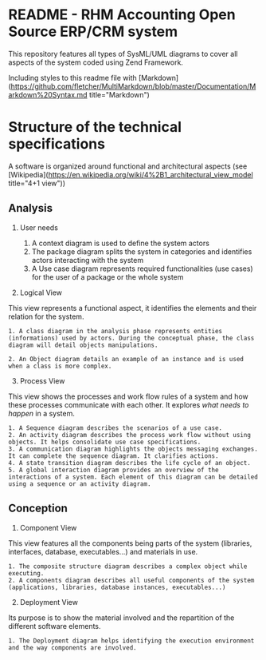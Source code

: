 # README - RHM Accounting Open Source ERP/CRM system

This repository features all types of SysML/UML diagrams to cover all aspects of the system coded using Zend Framework.

Including styles to this readme file with [Markdown](https://github.com/fletcher/MultiMarkdown/blob/master/Documentation/Markdown%20Syntax.md title="Markdown") 

# Structure of the technical specifications

A software is organized around functional and architectural aspects (see [Wikipedia](https://en.wikipedia.org/wiki/4%2B1_architectural_view_model title="4+1 view"))

Analysis
--------

1. User needs
	
	1. A context diagram is used to define the system actors
	2. The package diagram splits the system in categories and identifies actors interacting with the system
	3. A Use case diagram represents required functionalities (use cases) for the user of a package or the whole system
	
2. Logical View

This view represents a functional aspect, it identifies the elements and their relation for the system.

	1. A class diagram in the analysis phase represents entities (informations) used by actors. During the conceptual phase, the class diagram will detail objects manipulations.
	
	2. An Object diagram details an example of an instance and is used when a class is more complex.

3. Process View

This view shows the processes and work flow rules of a system and how these processes communicate with each other. It explores *what needs to happen* in a system.

	1. A Sequence diagram describes the scenarios of a use case.
	2. An activity diagram describes the process work flow without using objects. It helps consolidate use case specifications.
	3. A communication diagram highlights the objects messaging exchanges. It can complete the sequence diagram. It clarifies actions.
	4. A state transition diagram describes the life cycle of an object.
	5. A global interaction diagram provides an overview of the interactions of a system. Each element of this diagram can be detailed using a sequence or an activity diagram.
	

Conception
----------

1. Component View

This view features all the components being parts of the system (libraries, interfaces, database, executables...) and materials in use.

	1. The composite structure diagram describes a complex object while executing.
	2. A components diagram describes all useful components of the system (applications, libraries, database instances, executables...)
	
2. Deployment View

Its purpose is to show the material involved and the repartition of the different software elements.

	1. The Deployment diagram helps identifying the execution environment and the way components are involved.
	